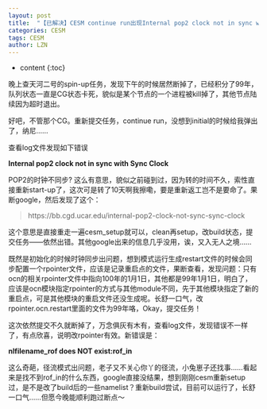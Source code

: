 ```yaml
---
layout: post
title:  "【已解决】CESM continue run出现Internal pop2 clock not in sync with Sync Clock的问题" 
categories: CESM
tags: CESM
author: LZN
---
```


* content
{:toc}

晚上查天河二号的spin-up任务，发现下午的时候居然断掉了，已经积分了99年，队列状态一直是CG状态卡死，貌似是某个节点的一个进程被kill掉了，其他节点陆续因为超时退出。

好吧，不管那个CG。重新提交任务，continue run，没想到initial的时候给我弹出了，纳尼……

查看log文件发现如下错误

<strong>Internal pop2 clock not in sync with Sync Clock</strong>

POP2的时钟不同步? 这么有意思，貌似之前碰到过，因为转的时间不久，索性直接重新start-up了，这次可是转了10天啊我擦嘞，要是重新返工岂不是要命了。果断google，然后发现了这个：
<blockquote>https://bb.cgd.ucar.edu/internal-pop2-clock-not-sync-sync-clock</blockquote>
这个意思是直接重走一遍cesm_setup就可以，clean再setup，改build状态，提交任务——依然出错。其他google出来的信息几乎没用，诶，又入无人之境……

既然是初始化的时候时钟同步出问题，想到模式运行生成restart文件的时候会同步配置一个rpointer文件，应该是记录重启点的文件，果断查看，发现问题：只有ocn的相关rpointer文件中指向100年的1月1日，其他都是99年1月1日，明白了，应该是ocn模块指定rpointer的方式与其他module不同，先于其他模块指定了新的重启点，可是其他模块的重启文件还没生成呢。长舒一口气，改rpointer.ocn.restart里面的文件为99年咯，Okay，提交任务！

这次依然提交不久就断掉了，万念俱灰有木有，查看log文件，发现错误不一样了，有点欣喜，说明改rpointer有效。新错误是：

<strong>nlfilename_rof does NOT exist:rof_in</strong>

这么奇葩，径流模式出问题，老子又不关心你丫的径流，小兔崽子还找事……看起来是找不到rof_in的什么东西，google直接没结果，想到刚刚cesm重新setup过，是不是改了build后的一些namelist？重新build尝试，目前可以运行了，长舒一口气……但愿今晚能顺利跑过断点～